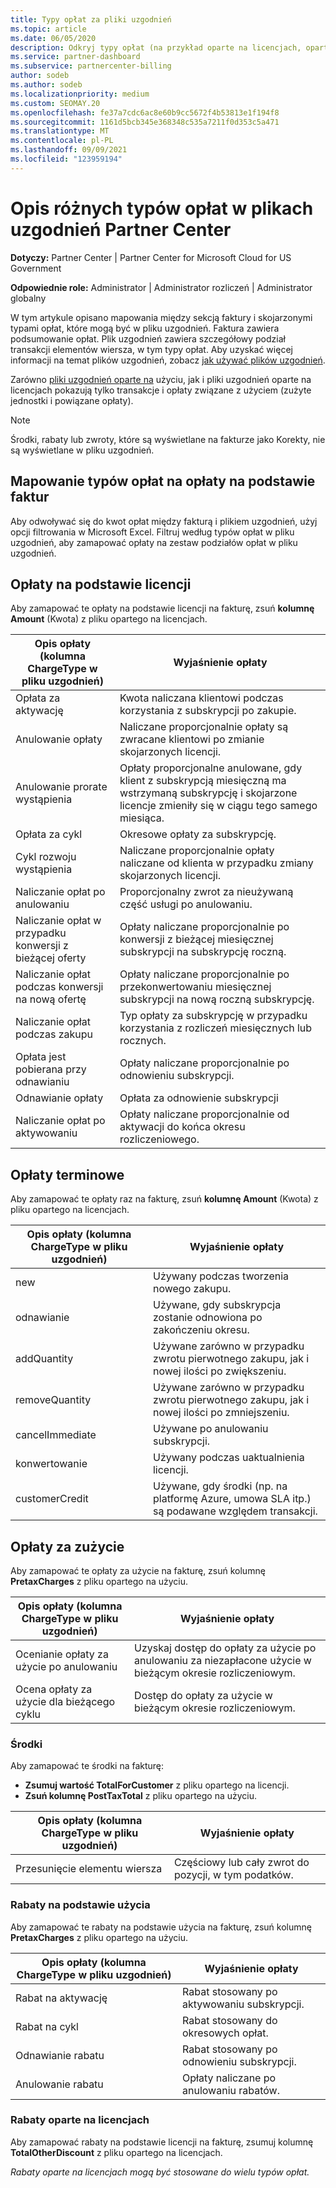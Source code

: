 ```yaml
---
title: Typy opłat za pliki uzgodnień
ms.topic: article
ms.date: 06/05/2020
description: Odkryj typy opłat (na przykład oparte na licencjach, oparte na użyciu i raz), środki i rabaty w Partner Center uzgadniania.
ms.service: partner-dashboard
ms.subservice: partnercenter-billing
author: sodeb
ms.author: sodeb
ms.localizationpriority: medium
ms.custom: SEOMAY.20
ms.openlocfilehash: fe37a7cdc6ac8e60b9cc5672f4b53813e1f194f8
ms.sourcegitcommit: 1161d5bcb345e368348c535a7211f0d353c5a471
ms.translationtype: MT
ms.contentlocale: pl-PL
ms.lasthandoff: 09/09/2021
ms.locfileid: "123959194"
---
```

# <a name="understand-the-different-charge-types-in-partner-center-reconciliation-files"></a>Opis różnych typów opłat w plikach uzgodnień Partner Center

**Dotyczy:** Partner Center | Partner Center for Microsoft Cloud for US Government

**Odpowiednie role:** Administrator | Administrator rozliczeń | Administrator globalny

W tym artykule opisano mapowania między sekcją faktury i skojarzonymi typami opłat, które mogą być w pliku uzgodnień. Faktura zawiera podsumowanie opłat. Plik uzgodnień zawiera szczegółowy podział transakcji elementów wiersza, w tym typy opłat. Aby uzyskać więcej informacji na temat plików uzgodnień, zobacz [jak używać plików uzgodnień](use-the-reconciliation-files.md).

Zarówno [pliki uzgodnień oparte na](usage-based-recon-files.md) użyciu, jak i pliki uzgodnień oparte na licencjach pokazują tylko transakcje i opłaty związane z użyciem (zużyte jednostki i powiązane opłaty). [](license-based-recon-files.md)

> [!NOTE]
> Środki, rabaty lub zwroty, które są  wyświetlane na fakturze jako Korekty, nie są wyświetlane w pliku uzgodnień.

## <a name="map-charge-types-to-invoice-charges"></a>Mapowanie typów opłat na opłaty na podstawie faktur

Aby odwoływać się do kwot opłat między fakturą i plikiem uzgodnień, użyj opcji filtrowania w Microsoft Excel. Filtruj według typów opłat w pliku uzgodnień, aby zamapować opłaty na zestaw podziałów opłat w pliku uzgodnień.

## <a name="license-based-charges"></a>Opłaty na podstawie licencji

Aby zamapować te opłaty na podstawie licencji na fakturę, zsuń **kolumnę Amount** (Kwota) z pliku opartego na licencjach.

| Opis opłaty (kolumna ChargeType w pliku uzgodnień) | Wyjaśnienie opłaty |
| ------------------------------------------------------------- | ------------------ |
| Opłata za aktywację | Kwota naliczana klientowi podczas korzystania z subskrypcji po zakupie. |
| Anulowanie opłaty | Naliczane proporcjonalnie opłaty są zwracane klientowi po zmianie skojarzonych licencji. |
| Anulowanie prorate wystąpienia | Opłaty proporcjonalne anulowane, gdy klient z subskrypcją miesięczną ma wstrzymaną subskrypcję i skojarzone licencje zmieniły się w ciągu tego samego miesiąca. |
| Opłata za cykl | Okresowe opłaty za subskrypcję. |
| Cykl rozwoju wystąpienia | Naliczane proporcjonalnie opłaty naliczane od klienta w przypadku zmiany skojarzonych licencji. |
| Naliczanie opłat po anulowaniu | Proporcjonalny zwrot za nieużywaną część usługi po anulowaniu. |
| Naliczanie opłat w przypadku konwersji z bieżącej oferty | Opłaty naliczane proporcjonalnie po konwersji z bieżącej miesięcznej subskrypcji na subskrypcję roczną. |
| Naliczanie opłat podczas konwersji na nową ofertę | Opłaty naliczane proporcjonalnie po przekonwertowaniu miesięcznej subskrypcji na nową roczną subskrypcję. |
| Naliczanie opłat podczas zakupu | Typ opłaty za subskrypcję w przypadku korzystania z rozliczeń miesięcznych lub rocznych. |
| Opłata jest pobierana przy odnawianiu | Opłaty naliczane proporcjonalnie po odnowieniu subskrypcji. |
| Odnawianie opłaty | Opłata za odnowienie subskrypcji |
| Naliczanie opłat po aktywowaniu | Opłaty naliczane proporcjonalnie od aktywacji do końca okresu rozliczeniowego. |

## <a name="one-time-charges"></a>Opłaty terminowe

Aby zamapować te opłaty raz na fakturę, zsuń **kolumnę Amount** (Kwota) z pliku opartego na licencjach.

| Opis opłaty (kolumna ChargeType w pliku uzgodnień) | Wyjaśnienie opłaty |
| ------------------------------------------------------------- | ------------------ |
| new | Używany podczas tworzenia nowego zakupu. |
| odnawianie | Używane, gdy subskrypcja zostanie odnowiona po zakończeniu okresu. |
| addQuantity | Używane zarówno w przypadku zwrotu pierwotnego zakupu, jak i nowej ilości po zwiększeniu. |
| removeQuantity | Używane zarówno w przypadku zwrotu pierwotnego zakupu, jak i nowej ilości po zmniejszeniu. |
| cancelImmediate | Używane po anulowaniu subskrypcji. |
| konwertowanie | Używany podczas uaktualnienia licencji. |
| customerCredit | Używane, gdy środki (np. na platformę Azure, umowa SLA itp.) są podawane względem transakcji. |

## <a name="usage-charges"></a>Opłaty za zużycie

Aby zamapować te opłaty za użycie na fakturę, zsuń kolumnę **PretaxCharges** z pliku opartego na użyciu.

| Opis opłaty (kolumna ChargeType w pliku uzgodnień) | Wyjaśnienie opłaty |
| ------------------------------------------------------------- | ------------------ |
| Ocenianie opłaty za użycie po anulowaniu | Uzyskaj dostęp do opłaty za użycie po anulowaniu za niezapłacone użycie w bieżącym okresie rozliczeniowym. |
| Ocena opłaty za użycie dla bieżącego cyklu | Dostęp do opłaty za użycie w bieżącym okresie rozliczeniowym. |

### <a name="credits"></a>Środki

Aby zamapować te środki na fakturę:

- **Zsumuj wartość TotalForCustomer** z pliku opartego na licencji.
- **Zsuń kolumnę PostTaxTotal** z pliku opartego na użyciu.

| Opis opłaty (kolumna ChargeType w pliku uzgodnień) | Wyjaśnienie opłaty |
| ------------------------------------------------------------- | ------------------ |
| Przesunięcie elementu wiersza | Częściowy lub cały zwrot do pozycji, w tym podatków. |

### <a name="usage-based-discounts"></a>Rabaty na podstawie użycia

Aby zamapować te rabaty na podstawie użycia na fakturę, zsuń kolumnę **PretaxCharges** z pliku opartego na użyciu.

| Opis opłaty (kolumna ChargeType w pliku uzgodnień) | Wyjaśnienie opłaty |
| ------------------------------------------------------------- | ------------------ |
| Rabat na aktywację | Rabat stosowany po aktywowaniu subskrypcji. |
| Rabat na cykl | Rabat stosowany do okresowych opłat. |
| Odnawianie rabatu | Rabat stosowany po odnowieniu subskrypcji. |
| Anulowanie rabatu | Opłaty naliczane po anulowaniu rabatów. |

### <a name="license-based-discounts"></a>Rabaty oparte na licencjach

Aby zamapować rabaty na podstawie licencji na fakturę, zsumuj kolumnę **TotalOtherDiscount** z pliku opartego na licencjach.

*Rabaty oparte na licencjach mogą być stosowane do wielu typów opłat.*
